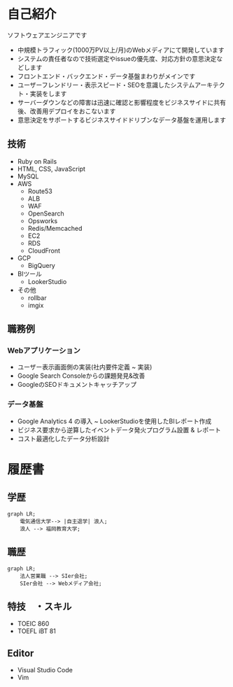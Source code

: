 
# 自己紹介
ソフトウェアエンジニアです
- 中規模トラフィック(1000万PV以上/月)のWebメディアにて開発しています
- システムの責任者なので技術選定やissueの優先度、対応方針の意思決定などします
- フロントエンド・バックエンド・データ基盤まわりがメインです
- ユーザーフレンドリー・表示スピード・SEOを意識したシステムアーキテクト・実装をします
- サーバーダウンなどの障害は迅速に確認と影響程度をビジネスサイドに共有後、改善用デプロイをおこないます
- 意思決定をサポートするビジネスサイドドリブンなデータ基盤を運用します

## 技術
- Ruby on Rails
- HTML, CSS, JavaScript
- MySQL
- AWS
  - Route53
  - ALB
  - WAF
  - OpenSearch
  - Opsworks
  - Redis/Memcached
  - EC2
  - RDS
  - CloudFront
- GCP
  - BigQuery
- BIツール
  - LookerStudio
- その他
  - rollbar
  - imgix

## 職務例

### Webアプリケーション
- ユーザー表示画面側の実装(社内要件定義 ~ 実装)
- Google Search Consoleからの課題発見&改善
- GoogleのSEOドキュメントキャッチアップ

### データ基盤
- Google Analytics 4 の導入 ~ LookerStudioを使用したBIレポート作成
- ビジネス要求から逆算したイベントデータ発火プログラム設置 & レポート
- コスト最適化したデータ分析設計

# 履歴書

## 学歴
```mermaid
graph LR;
    電気通信大学--> |自主退学| 浪人;
    浪人 --> 福岡教育大学;
```

## 職歴
```mermaid
graph LR;
    法人営業職 --> SIer会社;
    SIer会社 --> Webメディア会社;
```

## 特技　・スキル
- TOEIC 860
- TOEFL iBT 81

## Editor
- Visual Studio Code
- Vim
